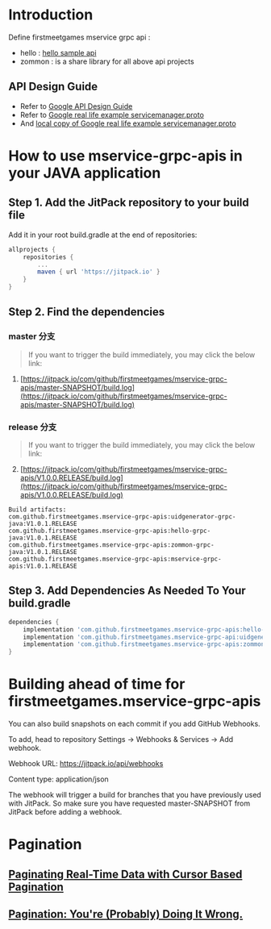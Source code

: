 # Introduction
Define firstmeetgames mservice grpc api : 
- hello : [hello sample api](hello-grpc-java/README.md)
- zommon : is a share library for all above api projects

## API Design Guide
- Refer to [Google API Design Guide](https://cloud.google.com/apis/design/) 
- Refer to  [Google real life example servicemanager.proto](https://github.com/googleapis/googleapis/blob/master/google/api/servicemanagement/v1/servicemanager.proto)
- And [local copy of Google real life example servicemanager.proto](apiexample.txt)


# How to use mservice-grpc-apis in your JAVA application 
## Step 1. Add the JitPack repository to your build file
Add it in your root build.gradle at the end of repositories:
```gradle
allprojects {
    repositories {
        ...
        maven { url 'https://jitpack.io' }
    }
}
```
	
## Step 2. Find the dependencies
### master 分支
> If you want to trigger the build immediately, you may click the below link:
1. [https://jitpack.io/com/github/firstmeetgames/mservice-grpc-apis/master-SNAPSHOT/build.log](https://jitpack.io/com/github/firstmeetgames/mservice-grpc-apis/master-SNAPSHOT/build.log)
### release 分支
> If you want to trigger the build immediately, you may click the below link:
2. [https://jitpack.io/com/github/firstmeetgames/mservice-grpc-apis/V1.0.0.RELEASE/build.log](https://jitpack.io/com/github/firstmeetgames/mservice-grpc-apis/V1.0.0.RELEASE/build.log)

```angular2html
Build artifacts:
com.github.firstmeetgames.mservice-grpc-apis:uidgenerator-grpc-java:V1.0.1.RELEASE
com.github.firstmeetgames.mservice-grpc-apis:hello-grpc-java:V1.0.1.RELEASE
com.github.firstmeetgames.mservice-grpc-apis:zommon-grpc-java:V1.0.1.RELEASE
com.github.firstmeetgames.mservice-grpc-apis:mservice-grpc-apis:V1.0.1.RELEASE
```
## Step 3. Add Dependencies As Needed To Your build.gradle
```gradle
dependencies {
    implementation 'com.github.firstmeetgames.mservice-grpc-apis:hello-grpc-java:master-SNAPSHOT'
    implementation 'com.github.firstmeetgames.mservice-grpc-api:uidgenerator-grpc-java:master-SNAPSHOT'
    implementation 'com.github.firstmeetgames.mservice-grpc-apis:zommon-grpc-java:master-SNAPSHOT'
}
```
	
# Building ahead of time for firstmeetgames.mservice-grpc-apis 
You can also build snapshots on each commit if you add GitHub Webhooks.

To add, head to repository Settings -> Webhooks & Services -> Add webhook.

Webhook URL: https://jitpack.io/api/webhooks

Content type: application/json

The webhook will trigger a build for branches that you have previously used with JitPack. So make sure you have requested master-SNAPSHOT from JitPack before adding a webhook.


# Pagination
## [Paginating Real-Time Data with Cursor Based Pagination](https://www.sitepoint.com/paginating-real-time-data-cursor-based-pagination/)
## [Pagination: You're (Probably) Doing It Wrong.](https://coderwall.com/p/lkcaag/pagination-you-re-probably-doing-it-wrong)
